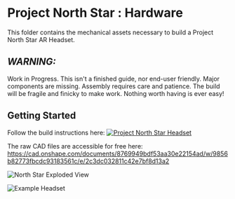 # Project North Star : Hardware 

This folder contains the mechanical assets necessary to build a Project North Star AR Headset.

## ***WARNING:*** 

Work in Progress. This isn't a finished guide, nor end-user friendly. Major components are missing. Assembly requires care and patience. The build will be fragile and finicky to make work. Nothing worth having is ever easy!

## Getting Started

Follow the build instructions here:
[![Project North Star Headset](http://blog.leapmotion.com/wp-content/uploads/2018/04/hero-unveil.png)](http://blog.leapmotion.com/northstar/)

The raw CAD files are accessible for free here: https://cad.onshape.com/documents/8769949bdf53aa30e22154ad/w/9856b82773fbcdc93183561c/e/2c3dc032811c42e7bf8d13a2

![North Star Exploded View](/Mechanical/imgs/explodedview.PNG)

![Example Headset](/Mechanical/imgs/overviewbuild.jpg)
